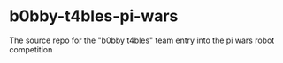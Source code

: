 # b0bby-t4bles-pi-wars

The source repo for the "b0bby t4bles" team entry into the pi wars robot competition

